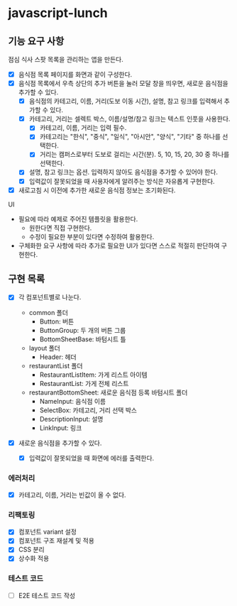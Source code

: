 # javascript-lunch

## 기능 요구 사항

점심 식사 스팟 목록을 관리하는 앱을 만든다.

- [x] 음식점 목록 페이지를 화면과 같이 구성한다.
- [x] 음식점 목록에서 우측 상단의 추가 버튼을 눌러 모달 창을 띄우면, 새로운 음식점을 추가할 수 있다.
  - [x] 음식점의 카테고리, 이름, 거리(도보 이동 시간), 설명, 참고 링크를 입력해서 추가할 수 있다.
  - [x] 카테고리, 거리는 셀렉트 박스, 이름/설명/참고 링크는 텍스트 인풋을 사용한다.
    - [x] 카테고리, 이름, 거리는 입력 필수.
    - [x] 카테고리는 "한식", "중식", "일식", "아시안", "양식", "기타" 중 하나를 선택한다.
    - [x] 거리는 캠퍼스로부터 도보로 걸리는 시간(분). 5, 10, 15, 20, 30 중 하나를 선택한다.
  - [x] 설명, 참고 링크는 옵션. 입력하지 않아도 음식점을 추가할 수 있어야 한다.
  - [x] 입력값이 잘못되었을 때 사용자에게 알려주는 방식은 자유롭게 구현한다.
- [x] 새로고침 시 이전에 추가한 새로운 음식점 정보는 초기화된다.

UI

- 필요에 따라 예제로 주어진 템플릿을 활용한다.
  - 원한다면 직접 구현한다.
  - 수정이 필요한 부분이 있다면 수정하여 활용한다.
- 구체화한 요구 사항에 따라 추가로 필요한 UI가 있다면 스스로 적절히 판단하여 구현한다.

## 구현 목록

- [x] 각 컴포넌트별로 나눈다.

  - common 폴더
    - Button: 버튼
    - ButtonGroup: 두 개의 버튼 그룹
    - BottomSheetBase: 바텀시트 틀
  - layout 폴더
    - Header: 헤더
  - restaurantList 폴더
    - RestaurantListItem: 가게 리스트 아이템
    - RestaurantList: 가게 전체 리스트
  - restaurantBottomSheet: 새로운 음식점 등록 바텀시트 폴더
    - NameInput: 음식점 이름
    - SelectBox: 카테고리, 거리 선택 박스
    - DescriptionInput: 설명
    - LinkInput: 링크

- [x] 새로운 음식점을 추가할 수 있다.
  - [x] 입력값이 잘못되었을 때 화면에 에러를 출력한다.

### 에러처리

- [x] 카테고리, 이름, 거리는 빈값이 올 수 없다.

### 리팩토링

- [x] 컴포넌트 variant 설정
- [x] 컴포넌트 구조 재설계 및 적용
- [x] CSS 분리
- [x] 상수화 적용

### 테스트 코드

- [ ] E2E 테스트 코드 작성
